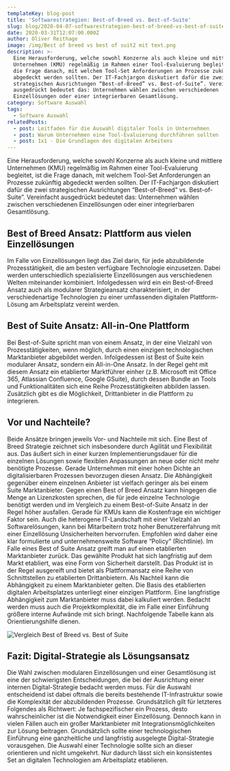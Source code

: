 ```yaml
---
templateKey: blog-post
title: 'Softwarestrategien: Best-of-Breed vs. Best-of-Suite'
slug: blog/2020-04-07-softwarestrategien-best-of-breed-vs-best-of-suite
date: 2020-03-31T12:07:00.000Z
author: Oliver Reithage
image: /img/Best of breed vs best of suit2 mit text.png
description: >-
  Eine Herausforderung, welche sowohl Konzerne als auch kleine und mittlere 
  Unternehmen (KMU) regelmäßig im Rahmen einer Tool-Evaluierung begleitet, ist
  die Frage danach, mit welchem Tool-Set Anforderungen an Prozesse zukünftig
  abgedeckt werden sollten. Der IT-Fachjargon diskutiert dafür die zwei
  strategischen Ausrichtungen “Best-of-Breed” vs. Best-of-Suite”. Vereinfacht
  ausgedrückt bedeutet das: Unternehmen wählen zwischen verschiedenen
  Einzellösungen oder einer integrierbaren Gesamtlösung.
category: Software Auswahl
tags:
  - Software Auswahl
relatedPosts:
  - post: Leitfaden für die Auswahl digitaler Tools in Unternehmen
  - post: Warum Unternehmen eine Tool-Evaluierung durchführen sollten
  - post: 1x1 - Die Grundlagen des digitalen Arbeitens
---
```

Eine Herausforderung, welche sowohl Konzerne als auch kleine und mittlere Unternehmen (KMU) regelmäßig im Rahmen einer Tool-Evaluierung begleitet, ist die Frage danach, mit welchem Tool-Set Anforderungen an Prozesse zukünftig abgedeckt werden sollten. Der IT-Fachjargon diskutiert dafür die zwei strategischen Ausrichtungen “Best-of-Breed” vs. Best-of-Suite”. Vereinfacht ausgedrückt bedeutet das: Unternehmen wählen zwischen verschiedenen Einzellösungen oder einer integrierbaren Gesamtlösung. 

## Best of Breed Ansatz: Plattform aus vielen Einzellösungen

Im Falle von Einzellösungen liegt das Ziel darin, für jede abzubildende Prozesstätigkeit, die am besten verfügbare Technologie einzusetzen. Dabei werden unterschiedlich spezialisierte Einzellösungen aus verschiedenen Welten miteinander kombiniert. Infolgedessen wird ein ein Best-of-Breed Ansatz auch als modularer Strategieansatz charakterisiert, in der verschiedenartige Technologien zu einer umfassenden digitalen Plattform-Lösung am Arbeitsplatz vereint werden. 

## Best of Suite Ansatz: All-in-One Plattform

Bei Best-of-Suite spricht man von einem Ansatz, in der eine Vielzahl von Prozesstätigkeiten, wenn möglich, durch einen einzigen technologischen Marktanbieter abgebildet werden. Infolgedessen ist Best of Suite kein modularer Ansatz, sondern ein All-in-One Ansatz. In der Regel geht mit diesem Ansatz ein etablierter Marktführer einher (z.B. Microsoft mit Office 365, Atlassian Confluence, Google GSuite), durch dessen Bundle an Tools und Funktionalitäten sich eine Reihe Prozesstätigkeiten abbilden lassen. Zusätzlich gibt es die Möglichkeit, Drittanbieter in die Plattform zu integrieren. 

## Vor und Nachteile?

Beide Ansätze bringen jeweils Vor- und Nachteile mit sich. Eine Best of Breed Strategie zeichnet sich insbesondere durch Agilität und Flexibilität aus. Das äußert sich in einer kurzen Implementierungsdauer für die einzelnen Lösungen sowie flexiblen Anpassungen an neue oder nicht mehr benötigte Prozesse. Gerade Unternehmen mit einer hohen Dichte an digitalisierbaren Prozessen bevorzugen diesen Ansatz. Die Abhängigkeit gegenüber einem einzelnen Anbieter ist vielfach geringer als bei einem Suite Marktanbieter.  Gegen einen Best of Breed Ansatz kann hingegen die Menge an Lizenzkosten sprechen, die für jede einzelne Technologie benötigt werden und im Vergleich zu einem Best-of-Suite Ansatz in der Regel höher ausfallen. Gerade für KMUs kann die Kostenfrage ein wichtiger Faktor sein. Auch die heterogene IT-Landschaft mit einer Vielzahl an Softwarelösungen, kann bei Mitarbeitern trotz hoher Benutzererfahrung mit einer Einzellösung Unsicherheiten hervorrufen. Empfohlen wird daher eine klar formulierte und unternehmensweite Software “Policy” (Richtlinie). 
Im Falle eines Best of Suite Ansatz greift man auf einen etablierten Marktanbieter zurück. Das gewählte Produkt hat sich langfristig auf dem Markt etabliert, was eine Form von Sicherheit darstellt. Das Produkt ist in der Regel ausgereift und bietet als Plattformansatz eine Reihe von Schnittstellen zu etablierten Drittanbietern. 
Als Nachteil kann die Abhängigkeit zu einem Marktanbieter gelten. Die Basis des etablierten digitalen Arbeitsplatzes unterliegt einer einzigen Plattform. Eine langfristige Abhängigkeit zum Marktanbieter muss dabei kalkuliert werden. Bedacht werden muss auch die Projektkomplexität, die im Falle einer Einführung größere interne Aufwände mit sich bringt. 
Nachfolgende Tabelle kann als Orientierungshilfe dienen. 

![Vergleich Best of Breed vs. Best of Suite](/img/vergleich-best-of-breed-vs.-best-of-suite.png "Vergleich Best of Breed vs. Best of Suite")

## Fazit: Digital-Strategie als Lösungsansatz

Die Wahl zwischen modularen Einzellösungen und einer Gesamtlösung ist eine der schwierigsten Entscheidungen, die bei der Ausrichtung einer internen Digital-Strategie bedacht werden muss. Für die Auswahl entscheidend ist dabei oftmals die bereits bestehende IT-Infrastruktur sowie die Komplexität der abzubildenden Prozesse. Grundsätzlich gilt für letzteres Folgendes als Richtwert: Je fachspezifischer ein Prozess, desto wahrscheinlicher ist die Notwendigkeit einer Einzellösung. Dennoch kann in vielen Fällen auch ein großer Marktanbieter mit Integrationsmöglichkeiten zur Lösung beitragen. Grundsätzlich sollte einer technologischen Einführung eine ganzheitliche und langfristig ausgelegte Digital-Strategie vorausgehen. Die Auswahl einer Technologie sollte sich an dieser orientieren und nicht umgekehrt. Nur dadurch lässt sich ein konsistentes Set an digitalen Technologien am Arbeitsplatz etablieren.
